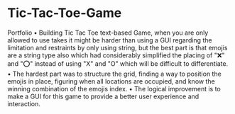 # Tic-Tac-Toe-Game
Portfolio
    • Building Tic Tac Toe text-based Game, when you are only allowed to use takes it might be harder than using a GUI regarding the limitation and restraints by only using string, but the best part is that emojis are a string type also which had considerably simplified the placing of "❌" and "⭕" instead of using "X" and "O" which will be difficult to differentiate.
    • The hardest part was to structure the grid, finding a way to position the emojis in place, figuring when all locations are occupied, and know the winning combination of the emojis index.
    • The logical improvement is to make a GUI for this game to provide a better user experience and interaction. 
